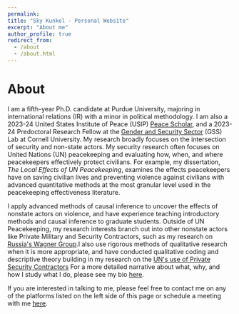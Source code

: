 ```yaml
---
permalink: 
title: "Sky Kunkel - Personal Website"
excerpt: "About me"
author_profile: true
redirect_from:
  - /about
  - /about.html
---
```

About
======
I am a fifth-year Ph.D. candidate at Purdue University, majoring in international relations (IR) with a minor in political methodology. I am also a 2023-24 United States Institute of Peace (USIP) [Peace Scholar](https://www.usip.org/grants-fellowships/jennings-randolph-peace-scholarship-dissertation-program/current-peace-scholars#Kunkel), and a 2023-24 Predoctoral Research Fellow at the [Gender and Security Sector](https://www.sabrinamkarim.com/gsslab) (GSS) Lab at Cornell University. My research broadly focuses on the intersection of security and non-state actors. My security research often focuses on United Nations (UN) peacekeeping and evaluating how, when, and where peacekeepers effectively protect civilians. For example, my dissertation, *The Local Effects of UN Peacekeeping*, examines the effects peacekeepers have on saving civilian lives and preventing violence against civilians with advanced quantitative methods at the most granular level used in the peacekeeping effectiveness literature.

I apply advanced methods of causal inference to uncover the effects of nonstate actors on violence, and have experience teaching introductory methods and causal inference to graduate students. Outside of UN Peacekeeping, my research interests branch out into other nonstate actors like Private Military and Security Contractors, such as my research on [Russia's Wagner Group](https://osf.io/y23s6/).I also use rigorous methods of qualitative research when it is more appropriate, and have conducted qualitative coding and descriptive theory building in my research on the [UN's use of Private Security Contractors](https://www.researchgate.net/publication/360778936_Double_Delegation_An_Investigation_of_the_UN_Use_of_Private_Security_Contractors.) For a more detailed narrative about what, why, and how I study what I do, please see my bio [here](https://www.skytheacademic.com/bio).

If you are interested in talking to me, please feel free to contact me on any of the platforms listed on the left side of this page or schedule a meeting with me [here](https://koalendar.com/e/meet-with-sky/).

<!--
Site-wide configuration
------
The main configuration file for the site is in the base directory in [_config.yml](https://github.com/academicpages/academicpages.github.io/blob/master/_config.yml), which defines the content in the sidebars and other site-wide features. You will need to replace the default variables with ones about yourself and your site's github repository. The configuration file for the top menu is in [_data/navigation.yml](https://github.com/academicpages/academicpages.github.io/blob/master/_data/navigation.yml). For example, if you don't have a portfolio or blog posts, you can remove those items from that navigation.yml file to remove them from the header.

Create content & metadata
------
For site content, there is one markdown file for each type of content, which are stored in directories like _publications, _talks, _posts, _teaching, or _pages. For example, each talk is a markdown file in the [_talks directory](https://github.com/academicpages/academicpages.github.io/tree/master/_talks). At the top of each markdown file is structured data in YAML about the talk, which the theme will parse to do lots of cool stuff. The same structured data about a talk is used to generate the list of talks on the [Talks page](https://academicpages.github.io/talks), each [individual page](https://academicpages.github.io/talks/2012-03-01-talk-1) for specific talks, the talks section for the [CV page](https://academicpages.github.io/cv), and the [map of places you've given a talk](https://academicpages.github.io/talkmap.html) (if you run this [python file](https://github.com/academicpages/academicpages.github.io/blob/master/talkmap.py) or [Jupyter notebook](https://github.com/academicpages/academicpages.github.io/blob/master/talkmap.ipynb), which creates the HTML for the map based on the contents of the _talks directory).

**Markdown generator**

I have also created [a set of Jupyter notebooks](https://github.com/academicpages/academicpages.github.io/tree/master/markdown_generator
) that converts a CSV containing structured data about talks or presentations into individual markdown files that will be properly formatted for the academicpages template. The sample CSVs in that directory are the ones I used to create my own personal website at stuartgeiger.com. My usual workflow is that I keep a spreadsheet of my publications and talks, then run the code in these notebooks to generate the markdown files, then commit and push them to the GitHub repository. -->
